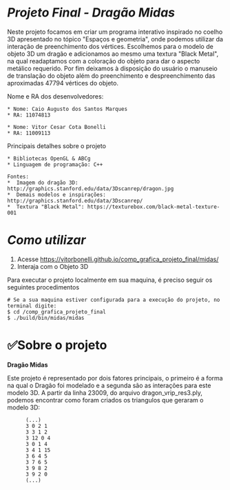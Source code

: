 # *Projeto Final - Dragão Midas*

Neste projeto focamos em criar um programa interativo inspirado no coelho 3D apresentado no tópico "Espaços e geometria", onde podemos utilizar da interação de preenchimento dos vértices. Escolhemos para o modelo de objeto 3D um dragão e adicionamos ao mesmo uma textura "Black Metal", na qual readaptamos com a coloração do objeto para dar o aspecto metálico requerido. Por fim deixamos à disposição do usuário o manuseio de translação do objeto além do preenchimento e despreenchimento das aproximadas 47794 vértices do objeto.



Nome e RA dos desenvolvedores:
			
	* Nome: Caio Augusto dos Santos Marques
	* RA: 11074813
	
	* Nome: Vitor Cesar Cota Bonelli
	* RA: 11009113

Principais detalhes sobre o projeto
			
	* Bibliotecas OpenGL & ABCg
	* Linguagem de programação: C++
	
	Fontes:
	*  Imagem do dragão 3D: http://graphics.stanford.edu/data/3Dscanrep/dragon.jpg
	*  Demais modelos e inspirações: http://graphics.stanford.edu/data/3Dscanrep/ 
	*  Textura "Black Metal": https://texturebox.com/black-metal-texture-001
  

# *Como utilizar*

1. Acesse https://vitorbonelli.github.io/comp_grafica_projeto_final/midas/
2. Interaja com o Objeto 3D

Para executar o projeto localmente em sua maquina, é preciso seguir os seguintes procedimentos
```
# Se a sua maquina estiver configurada para a execução do projeto, no terminal digite:
$ cd /comp_grafica_projeto_final
$ ./build/bin/midas/midas
```


# ✅Sobre o projeto

**Dragão Midas**

Este projeto é representado por dois fatores principais, o primeiro é a forma na qual o Dragão foi modelado e a segunda são as interações para este modelo 3D. A partir da linha 23009, do arquivo dragon_vrip_res3.ply, podemos encontrar como foram criados os triangulos que geraram o modelo 3D:
```
      (...)
      3 0 2 1 
      3 3 1 2 
      3 12 0 4 
      3 0 1 4 
      3 4 1 15 
      3 6 4 5 
      3 7 6 5 
      3 9 8 2 
      3 9 2 0
      (...)
```

